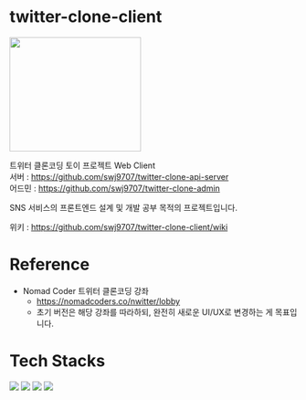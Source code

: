 # twitter-clone-client

<img src="https://user-images.githubusercontent.com/36991763/208076544-576595e4-f601-4ba4-9ba5-719a68dc84fb.png" width="230" height="200"/>

트위터 클론코딩 토이 프로젝트 Web Client  
서버 :  https://github.com/swj9707/twitter-clone-api-server  
어드민 : https://github.com/swj9707/twitter-clone-admin 

SNS 서비스의 프론트엔드 설계 및 개발 공부 목적의 프로젝트입니다.

위키 : https://github.com/swj9707/twitter-clone-client/wiki

# Reference
- Nomad Coder 트위터 클론코딩 강좌
  - https://nomadcoders.co/nwitter/lobby
  - 초기 버전은 해당 강좌를 따라하되, 완전히 새로운 UI/UX로 변경하는 게 목표입니다.

# Tech Stacks
<div>
  <row>
    <img src="https://img.shields.io/badge/Typescript-3178C6?style=flat-square&logo=Typescript&logoColor=white"/>
    <img src="https://img.shields.io/badge/React-61DAFB?style=flat-square&logo=React&logoColor=white"/>
    <img src="https://img.shields.io/badge/Redux-764ABC?style=flat-square&logo=Redux&logoColor=white"/>
    <img src="https://img.shields.io/badge/styled-components-DB7093?style=flat-square&logo=styled-components&logoColor=white"/>
  </row>
</div> 
